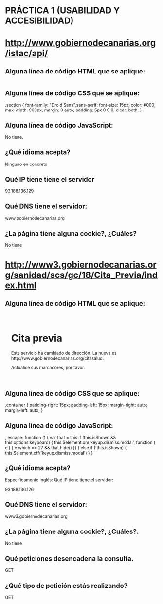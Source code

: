 # PRÁCTICA 1 (USABILIDAD Y ACCESIBILIDAD)

# http://www.gobiernodecanarias.org/istac/api/

## Alguna línea de código HTML que se aplique:

<div class="section">
<div class="izq">   	 
<img src="/istac/resources/imagenes/logo_istac.jpg" alt="">    
</div>    
<div class="der">   	 
<img src="/istac/resources/imagenes/logo_edatos.jpg" alt="">    
</div>
</div>


## Alguna línea de código CSS que se aplique:

.section {
	font-family: "Droid Sans",sans-serif;
	font-size: 15px;
	color: #000;
	max-width: 960px;
	margin: 0 auto;
	padding: 5px 0 0 0;
	clear: both;
}

## Alguna línea de código JavaScript:

No tiene.

## ¿Qué idioma acepta?

Ninguno en concreto

## Qué IP tiene tiene el servidor

93.188.136.129

## Qué DNS tiene el servidor:

www.gobiernodecanarias.org

## ¿La página tiene alguna cookie?, ¿Cuáles?

No tiene


# http://www3.gobiernodecanarias.org/sanidad/scs/gc/18/Cita_Previa/index.html

## Alguna línea de código HTML que se aplique:

<div class="jumbotron" style="text-align: left;padding:20px;">
<h1 style="font-size:32px;">Cita previa</h1>
<p style="font-size:14px;">
Este servicio ha cambiado de dirección. La nueva es 
<ahref="http://www.gobiernodecanarias.org/citasalud">http://www.gobiernodecanarias.org/citasalud</a>.
            </p>
            <p style="font-size:14px;">Actualice sus marcadores, por favor.</p>
</div>


## Alguna línea de código CSS que se aplique:

.container {
	padding-right: 15px;
	padding-left: 15px;
	margin-right: auto;
	margin-left: auto;
}



## Alguna línea de código JavaScript:


, escape: function () {
    	var that = this
    	if (this.isShown && this.options.keyboard) {
      	this.$element.on('keyup.dismiss.modal', function ( e ) {
        	e.which == 27 && that.hide()
      	})
    	} else if (!this.isShown) {
      	this.$element.off('keyup.dismiss.modal')
    	}
  }



## ¿Qué idioma acepta?

Específicamente inglés: <html lang="en">
Qué IP tiene tiene el servidor:

93.188.136.126


## Qué DNS tiene el servidor:

www3.gobiernodecanarias.org


## ¿La página tiene alguna cookie?, ¿Cuáles?.

No tiene

## Qué peticiones desencadena la consulta.
GET

## ¿Qué tipo de petición estás realizando?
GET

